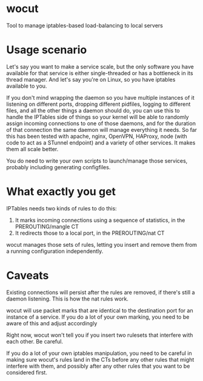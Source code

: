 wocut
=====

Tool to manage iptables-based load-balancing to local servers

Usage scenario
==============
Let's say you want to make a service scale, but the only software you have available for that service is
either single-threaded or has a bottleneck in its thread manager. And let's say you're on Linux, so you have
iptables available to you.

If you don't mind wrapping the daemon so you have multiple instances of it listening on different ports,
dropping different pidfiles, logging to different files, and all the other things a daemon should do, you can
use this to handle the IPTables side of things so your kernel will be able to randomly assign incoming connections
to one of those daemons, and for the duration of that connection the same daemon will manage everything it needs.
So far this has been tested with apache, nginx, OpenVPN, HAProxy, node (with code to act as a STunnel endpoint) and a
variety of other services. It makes them all scale better.

You do need to write your own scripts to launch/manage those services, probably including generating configfiles.

What exactly you get
====================
IPTables needs two kinds of rules to do this:
1) It marks incoming connections using a sequence of statistics, in the PREROUTING/mangle CT
2) It redirects those to a local port, in the PREROUTING/nat CT

wocut manages those sets of rules, letting you insert and remove them from a running configuration independently.

Caveats
=======
Existing connections will persist after the rules are removed, if there's still a daemon listening. This is how
the nat rules work.

wocut will use packet marks that are identical to the destination port for an instance of a service. If you do a
lot of your own marking, you need to be aware of this and adjust accordingly

Right now, wocut won't tell you if you insert two rulesets that interfere with each other. Be careful.

If you do a lot of your own iptables manipulation, you need to be careful in making sure wocut's rules land in
the CTs before any other rules that might interfere with them, and possibly after any other rules that you want to
be considered first.
